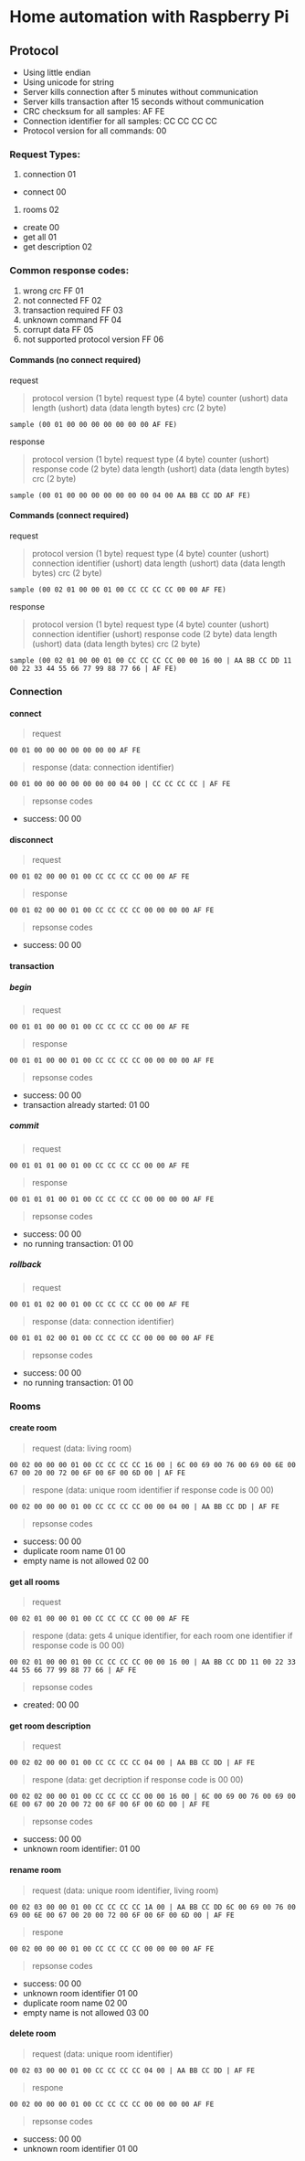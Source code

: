 # Home automation with Raspberry Pi

## Protocol

* Using little endian
* Using unicode for string
* Server kills connection after 5 minutes without communication
* Server kills transaction after 15 seconds without communication
* CRC checksum for all samples: AF FE
* Connection identifier for all samples: CC CC CC CC
* Protocol version for all commands: 00

### Request Types:
1. connection 01
  - connect 00
1. rooms 02
  - create 00
  - get all 01
  - get description 02

### Common response codes:

1. wrong crc FF 01
1. not connected FF 02
1. transaction required FF 03
1. unknown command FF 04
1. corrupt data FF 05
1. not supported protocol version FF 06

#### Commands (no connect required)

request
> protocol version (1 byte) request type (4 byte) counter (ushort) data length (ushort) data (data length bytes) crc (2 byte)

```
sample (00 01 00 00 00 00 00 00 00 AF FE)
```
response
> protocol version (1 byte) request type (4 byte) counter (ushort) response code (2 byte) data length (ushort) data (data length bytes) crc (2 byte)

```
sample (00 01 00 00 00 00 00 00 00 04 00 AA BB CC DD AF FE)
```

#### Commands (connect required)

request
> protocol version (1 byte) request type (4 byte) counter (ushort) connection identifier (ushort) data length (ushort) data (data length bytes) crc (2 byte)

```
sample (00 02 01 00 00 01 00 CC CC CC CC 00 00 AF FE)
```
response
> protocol version (1 byte) request type (4 byte) counter (ushort) connection identifier (ushort) response code (2 byte) data length (ushort) data (data length bytes) crc (2 byte)

```
sample (00 02 01 00 00 01 00 CC CC CC CC 00 00 16 00 | AA BB CC DD 11 00 22 33 44 55 66 77 99 88 77 66 | AF FE)
```

### Connection
#### connect

> request

```
00 01 00 00 00 00 00 00 00 AF FE
```

> response (data: connection identifier)

```
00 01 00 00 00 00 00 00 00 04 00 | CC CC CC CC | AF FE
```

> repsonse codes

- success: 00 00

#### disconnect

> request

```
00 01 02 00 00 01 00 CC CC CC CC 00 00 AF FE
```

> response

```
00 01 02 00 00 01 00 CC CC CC CC 00 00 00 00 AF FE
```

> repsonse codes

- success: 00 00

#### transaction
##### begin

> request

```
00 01 01 00 00 01 00 CC CC CC CC 00 00 AF FE
```

> response

```
00 01 01 00 00 01 00 CC CC CC CC 00 00 00 00 AF FE
```

> repsonse codes

- success: 00 00
- transaction already started: 01 00

##### commit

> request

```
00 01 01 01 00 01 00 CC CC CC CC 00 00 AF FE
```

> response

```
00 01 01 01 00 01 00 CC CC CC CC 00 00 00 00 AF FE
```

> repsonse codes

- success: 00 00
- no running transaction: 01 00

##### rollback

> request

```
00 01 01 02 00 01 00 CC CC CC CC 00 00 AF FE
```

> response (data: connection identifier)

```
00 01 01 02 00 01 00 CC CC CC CC 00 00 00 00 AF FE
```

> repsonse codes

- success: 00 00
- no running transaction: 01 00

### Rooms
#### create room

> request (data: living room)

```
00 02 00 00 00 01 00 CC CC CC CC 16 00 | 6C 00 69 00 76 00 69 00 6E 00 67 00 20 00 72 00 6F 00 6F 00 6D 00 | AF FE
```

> respone (data: unique room identifier if response code is 00 00)

```
00 02 00 00 00 01 00 CC CC CC CC 00 00 04 00 | AA BB CC DD | AF FE
```

> repsonse codes

- success: 00 00 
- duplicate room name 01 00
- empty name is not allowed 02 00

#### get all rooms

> request

```
00 02 01 00 00 01 00 CC CC CC CC 00 00 AF FE
```

> respone (data: gets 4 unique identifier, for each room one identifier if response code is 00 00)

```
00 02 01 00 00 01 00 CC CC CC CC 00 00 16 00 | AA BB CC DD 11 00 22 33 44 55 66 77 99 88 77 66 | AF FE
```

> repsonse codes

- created: 00 00 

#### get room description

> request

```
00 02 02 00 00 01 00 CC CC CC CC 04 00 | AA BB CC DD | AF FE
```

> respone (data: get decription if response code is 00 00)

```
00 02 02 00 00 01 00 CC CC CC CC 00 00 16 00 | 6C 00 69 00 76 00 69 00 6E 00 67 00 20 00 72 00 6F 00 6F 00 6D 00 | AF FE
```

> repsonse codes

- success: 00 00 
- unknown room identifier: 01 00 

#### rename room

> request (data: unique room identifier, living room)

```
00 02 03 00 00 01 00 CC CC CC CC 1A 00 | AA BB CC DD 6C 00 69 00 76 00 69 00 6E 00 67 00 20 00 72 00 6F 00 6F 00 6D 00 | AF FE
```

> respone

```
00 02 00 00 00 01 00 CC CC CC CC 00 00 00 00 AF FE
```

> repsonse codes

- success: 00 00 
- unknown room identifier 01 00
- duplicate room name 02 00
- empty name is not allowed 03 00

#### delete room

> request (data: unique room identifier)

```
00 02 03 00 00 01 00 CC CC CC CC 04 00 | AA BB CC DD | AF FE
```

> respone

```
00 02 00 00 00 01 00 CC CC CC CC 00 00 00 00 AF FE
```

> repsonse codes

- success: 00 00
- unknown room identifier 01 00
